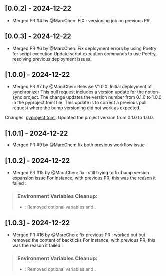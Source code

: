 ## [0.0.2] - 2024-12-22
- Merged PR #4 by @MarcChen: FIX : versioning job on previous PR


## [0.0.3] - 2024-12-22
- Merged PR #6 by @MarcChen: Fix deployment errors by using Poetry for script execution
Update script execution commands to use Poetry, resolving previous deployment issues.

## [1.0.0] - 2024-12-22
- Merged PR #7 by @MarcChen: Release V1.0.0: Initial deployment of synchronizer
This pull request includes a version update for the notion-sync project. The change updates the version number from 0.1.0 to 1.0.0 in the pyproject.toml file. This update is to correct a previous pull request where the bump versioning did not work as expected.

Changes:
[pyproject.toml](https://github.com/MarcChen/Notion2GoogleTasks/compare/main...dev/deploy-services-to-github-action): Updated the project version from 0.1.0 to 1.0.0.

## [1.0.1] - 2024-12-22
- Merged PR #9 by @MarcChen: fix both previous workflow issue


## [1.0.2] - 2024-12-22
- Merged PR #15 by @MarcChen: fix : still trying to fix bump version expansion issue
For instance, with previous PR, this was the reason it failed : 

> ### Environment Variables Cleanup:
>   * [](diffhunk://#diff-83053cdd58e4c1fa71b292dfec284[6](https://github.com/MarcChen/Notion2GoogleTasks/actions/runs/12455742423/job/34769019982#step:6:6)007b3cbabe2c9253a530466441d9f5c2feL17-L20): Removed optional variables  and .

## [1.0.3] - 2024-12-22
- Merged PR #16 by @MarcChen: fix previous PR : worked out but removed the content of backticks 
For instance, with previous PR, this was the reason it failed : 

> ### Environment Variables Cleanup:
>   * [](diffhunk://#diff-83053cdd58e4c1fa71b292dfec284[6](https://github.com/MarcChen/Notion2GoogleTasks/actions/runs/12455742423/job/34769019982#step:6:6)007b3cbabe2c9253a530466441d9f5c2feL17-L20): Removed optional variables  and .

